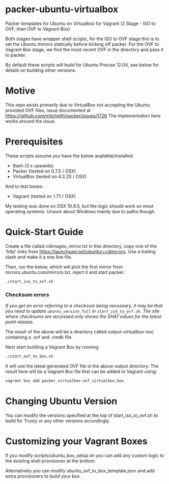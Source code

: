 packer-ubuntu-virtualbox
========================

Packer templates for Ubuntu on Virtualbox for Vagrant (2 Stage - ISO to OVF, then OVF to Vagrant Box)

Both stages have wrapper shell scripts, for the ISO to OVF stage this is to set the Ubuntu mirrors statically
before kicking off packer. For the OVF to Vagrant Box stage, we find the most recent OVF in the directory
and pass it to packer.

By default these scripts will build for Ubuntu Precise 12.04, see below for details on building other versions.

# Motive

This repo exists primarily due to VirtualBox not accepting the Ubuntu provided OVF files, issue documented at https://github.com/mitchellh/packer/issues/1726
The implementation here works around the issue.

# Prerequisites

These scripts assume you have the below available/installed:

- Bash (3.x upwards)
- Packer (tested on 0.7.5 / OSX)
- VirtualBox (tested on 4.3.20 / OSX)

And to test boxes:

- Vagrant (tested on 1.7.1 / OSX)

My testing was done on OSX 10.9.5, but the logic should work on most operating systems. Unsure about Windows mainly due to paths though.

# Quick-Start Guide

Create a file called cdimages_mirror.txt in this directory, copy one of the 'http' links from https://launchpad.net/ubuntu/+cdmirrors. Use a trailing slash and make it a one line file.

Then, run the below, which will pick the first mirror from mirrors.ubuntu.com/mirrors.txt, inject it and start packer:

```bash
./start_iso_to_ovf.sh
```
### Checksum errors
*If you get an error referring to a checksum being necessary, it may be that you
need to update `ubuntu_version_full` in `start_iso_to_ovf.sh`. The site where
checksums are accessed only shows the SHA1 values for the latest point release.*

The result of the above will be a directory called output-virtualbox-iso/ containing a .ovf and .vmdk file.

Next start building a Vagrant Box by running:

```bash
./start_ovf_to_box.sh
```

It will use the latest generated OVF file in the above output directory. The result here will be a Vagrant Box file that can be added to Vagrant using:

```bash
vagrant box add packer_virtualbox-ovf_virtualbox.box
```

# Changing Ubuntu Version

You can modify the versions specified at the top of start_iso_to_ovf.sh to build for Trusty or any other versions accordingly.

# Customizing your Vagrant Boxes

If you modify scripts/ubuntu_box_setup.sh you can add any custom logic to the existing shell provisioner at the bottom.

Alternatively you can modify ubuntu_ovf_to_box_template.json and add extra provisioners to build your box.
